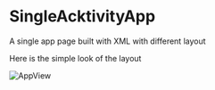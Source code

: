 # SingleAcktivityApp
A single app page built with XML with different layout

Here is the simple look of the layout

![AppView](https://drive.google.com/open?id=1cqIYxdCQVLVgLEKbaVzKfBJqWVnNf6fq)
